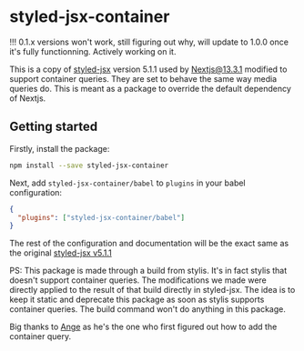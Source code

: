 # styled-jsx-container

!!! 0.1.x versions won't work, still figuring out why, will update to 1.0.0 once it's fully functionning. Actively working on it.

This is a copy of [styled-jsx](https://github.com/vercel/styled-jsx) version 5.1.1 used by Nextjs@13.3.1 modified to support container queries. They are set to behave the same way media queries do. This is meant as a package to override the default dependency of Nextjs.

## Getting started

Firstly, install the package:

```bash
npm install --save styled-jsx-container
```

Next, add `styled-jsx-container/babel` to `plugins` in your babel configuration:

```json
{
  "plugins": ["styled-jsx-container/babel"]
}
```

The rest of the configuration and documentation will be the exact same as the original [styled-jsx v5.1.1](https://github.com/vercel/styled-jsx)

PS: This package is made through a build from stylis. It's in fact stylis that doesn't support container queries. The modifications we made were directly applied to the result of that build directly in styled-jsx. The idea is to keep it static and deprecate this package as soon as stylis supports container queries. The build command won't do anything in this package.

Big thanks to [Ange](https://github.com/angeblecon) as he's the one who first figured out how to add the container query.